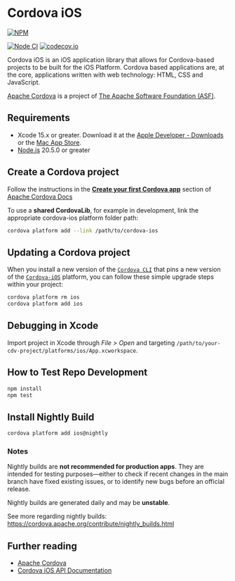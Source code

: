 <!--
#
# Licensed to the Apache Software Foundation (ASF) under one
# or more contributor license agreements.  See the NOTICE file
# distributed with this work for additional information
# regarding copyright ownership.  The ASF licenses this file
# to you under the Apache License, Version 2.0 (the
# "License"); you may not use this file except in compliance
# with the License.  You may obtain a copy of the License at
# 
# http://www.apache.org/licenses/LICENSE-2.0
# 
# Unless required by applicable law or agreed to in writing,
# software distributed under the License is distributed on an
# "AS IS" BASIS, WITHOUT WARRANTIES OR CONDITIONS OF ANY
#  KIND, either express or implied.  See the License for the
# specific language governing permissions and limitations
# under the License.
#
-->

# Cordova iOS

[![NPM](https://nodei.co/npm/cordova-ios.png)](https://nodei.co/npm/cordova-ios/)

[![Node CI](https://github.com/apache/cordova-ios/workflows/Node%20CI/badge.svg?branch=master)](https://github.com/apache/cordova-ios/actions?query=branch%3Amaster)
[![codecov.io](https://codecov.io/github/apache/cordova-ios/coverage.svg?branch=master)](https://codecov.io/github/apache/cordova-ios?branch=master)

Cordova iOS is an iOS application library that allows for Cordova-based projects to be built for the iOS Platform. Cordova based applications are, at the core, applications written with web technology: HTML, CSS and JavaScript.

[Apache Cordova](https://cordova.apache.org/) is a project of [The Apache Software Foundation (ASF)](https://apache.org/).

## Requirements

* Xcode 15.x or greater. Download it at the [Apple Developer - Downloads](https://developer.apple.com/downloads) or the [Mac App Store](https://apps.apple.com/us/app/xcode/id497799835?mt=12).
* [Node.js](https://nodejs.org) 20.5.0 or greater

## Create a Cordova project

Follow the instructions in the [**Create your first Cordova app**](https://cordova.apache.org/docs/en/latest/guide/cli/index.html) section of [Apache Cordova Docs](https://cordova.apache.org/docs/en/latest/)

To use a **shared CordovaLib**, for example in development, link the appropriate cordova-ios platform folder path:

```bash
cordova platform add --link /path/to/cordova-ios
```

## Updating a Cordova project

When you install a new version of the [`Cordova CLI`](https://www.npmjs.com/package/cordova) that pins a new version of the [`Cordova-iOS`](https://www.npmjs.com/package/cordova-ios) platform, you can follow these simple upgrade steps within your project:

```bash
cordova platform rm ios
cordova platform add ios
```

## Debugging in Xcode

Import project in Xcode through _File > Open_ and targeting `/path/to/your-cdv-project/platforms/ios/App.xcworkspace`.

## How to Test Repo Development

```bash
npm install
npm test
```

## Install Nightly Build

```bash
cordova platform add ios@nightly
```

### Notes

Nightly builds are **not recommended for production apps**. They are intended for testing purposes—either to check if recent changes in the main branch have fixed existing issues, or to identify new bugs before an official release.

Nightly builds are generated daily and may be **unstable**.


See more regarding nightly builds: https://cordova.apache.org/contribute/nightly_builds.html

## Further reading

* [Apache Cordova](https://cordova.apache.org/)
* [Cordova iOS API Documentation](https://apache.github.io/cordova-ios/)
